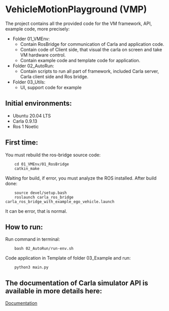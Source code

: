 # VehicleMotionPlayground (VMP)

The project contains all the provided code for the VM framework, API, example code, more precisely:
- Folder 01_VMEnv:
    - Contain RosBridge for communication of Carla and application code.
    - Contain code of Client side, that visual the carla on screen and take VM hardware control.
    - Contain example code and template code for application.
- Folder 02_AutoRun:
    - Contain scripts to run all part of framework, included Carla server, Carla client side and Ros bridge.
- Folder 03_Utils:
    - UI, support code for example
    
## Initial environments:
- Ubuntu 20.04 LTS
- Carla 0.9.13
- Ros 1 Noetic

## First time:
You must rebuild the ros-bridge source code:

        cd 01_VMEnv/01_RosBridge
        catkin_make

Waiting for build, if error, you must analyze the ROS installed.
After build done:

        source devel/setup.bash
        roslaunch carla_ros_bridge carla_ros_bridge_with_example_ego_vehicle.launch

It can be error, that is normal.

## How to run:
Run command in terminal: 

        bash 02_AutoRun/run-env.sh

Code application in Template of folder 03_Example and run:

        python3 main.py

## The documentation of Carla simulator API is available in more details here:
[Documentation](https://carla.readthedocs.io/en/latest/python_api/)